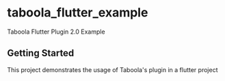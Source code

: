 # taboola_flutter_example

Taboola Flutter Plugin 2.0 Example

## Getting Started

This project demonstrates the usage of Taboola's plugin in a flutter project
